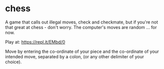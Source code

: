 # chess

A game that calls out illegal moves, check and checkmate, but if you're not that great at chess - don't worry. The computer's moves are random ... for now.

Play at: https://repl.it/EMbd/0

Move by entering the co-ordinate of your piece and the co-ordinate of your intended move, separated by a colon, (or any other delimiter of your choice).
